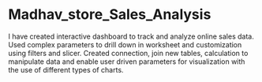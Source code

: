 # Madhav_store_Sales_Analysis
I have created interactive dashboard to track and analyze online sales data.  Used complex parameters to drill down in worksheet and customization using filters and slicer.  Created connection, join new tables, calculation to manipulate data and enable user driven parameters for visualization with the use of different types of charts.
